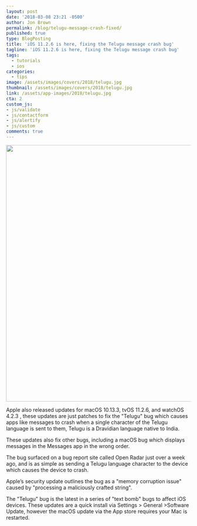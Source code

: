 ```yaml
---
layout: post
date: '2018-03-08 23:21 -0500'
author: Jon Brown
permalink: /blog/telugu-message-crash-fixed/
published: true
type: BlogPosting
title: 'iOS 11.2.6 is here, fixing the Telugu message crash bug'
tagline: 'iOS 11.2.6 is here, fixing the Telugu message crash bug'
tags:
  - tutorials
  - ios
categories:
  - tips
image: /assets/images/covers/2018/telugu.jpg
thumbnail: /assets/images/covers/2018/telugu.jpg
link: /assets/app-images/2018/telugu.jpg
cta: 2
custom_js:
- js/validate
- js/contactform
- js/alertify
- js/custom
comments: true
---
```

<img src="{{ site.site_cdn }}/assets/images/blog/2018/telugu/image1.png" class="img-fluid rounded m-2" width="700" />

Apple also released updates for macOS 10.13.3, tvOS 11.2.6, and watchOS 4.2.3 , these updates are just patches to fix the "Telugu" bug which causes apps like messages to crash when a single character of the Telugu language is sent to them, Telugu is a Dravidian language native to India.

These updates also fix other bugs, including a macOS bug which displays messages in the Messages app in the wrong order.

The bug surfaced on a bug report site called Open Radar just over a week ago, and is as simple as sending a Telugu language character to the device which causes the device to crash.

Apple’s security update outlines the bug as a "memory corruption issue" caused by "processing a maliciously crafted string".

The "Telugu" bug is the latest in a series of "text bomb" bugs to affect iOS devices.
These updates are a quick install via Settings > General >Software Update, however the macOS update via the App store requires your Mac is restarted.